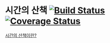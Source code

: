# 시간의 산책 [![Build Status](https://travis-ci.org/Nexters/Strolling-of-time-android.svg?branch=feature/pattern_timer)](https://travis-ci.org/Nexters/Strolling-of-time-android)[![Coverage Status](https://coveralls.io/repos/github/Nexters/Strolling-of-time-android/badge.svg?branch=feature/pattern_timer)](https://coveralls.io/github/Nexters/Strolling-of-time-android?branch=feature/pattern_timer)

[시간의 산책이란?](https://www.notion.so/mcauto/047db2840caf4ec18b546149682fb715)


